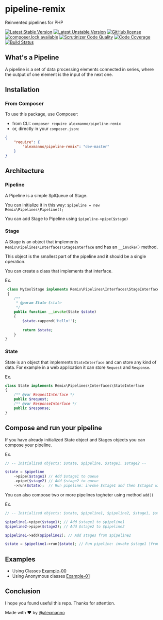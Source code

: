 # pipeline-remix
Reinvented pipelines for PHP

[![Latest Stable Version](https://poser.pugx.org/alexmanno/pipeline-remix/version)](https://packagist.org/packages/alexmanno/pipeline-remix) 
[![Latest Unstable Version](https://poser.pugx.org/alexmanno/pipeline-remix/v/unstable)](//packagist.org/packages/alexmanno/pipeline-remix) 
[![GitHub license](https://img.shields.io/github/license/alexmanno/pipeline-remix.svg)](https://github.com/alexmanno/pipeline-remix/blob/master/LICENSE.md) 
[![composer.lock available](https://poser.pugx.org/alexmanno/pipeline-remix/composerlock)](https://packagist.org/packages/alexmanno/pipeline-remix) 
[![Scrutinizer Code Quality](https://scrutinizer-ci.com/g/alexmanno/pipeline-remix/badges/quality-score.png?b=master)](https://scrutinizer-ci.com/g/alexmanno/pipeline-remix/?branch=master)
[![Code Coverage](https://scrutinizer-ci.com/g/alexmanno/pipeline-remix/badges/coverage.png?b=master)](https://scrutinizer-ci.com/g/alexmanno/pipeline-remix/?branch=master)
[![Build Status](https://scrutinizer-ci.com/g/alexmanno/pipeline-remix/badges/build.png?b=master)](https://scrutinizer-ci.com/g/alexmanno/pipeline-remix/build-status/master)


## What's a Pipeline
A pipeline is a set of data processing elements connected in series, where the output of one element is the input of the next one.

## Installation
### From Composer
To use this package, use Composer:

 * from CLI: `composer require alexmanno/pipeline-remix`
 * or, directly in your `composer.json`:

```json
{
    "require": {
        "alexmanno/pipeline-remix": "dev-master"
    }
}
```

## Architecture

### Pipeline

A Pipeline is a simple SplQueue of Stage. 

You can initialize it in this way: `$pipeline = new Remix\Pipelines\Pipeline();`

You can add Stage to Pipeline using `$pipeline->pipe($stage)`

### Stage

A Stage is an object that implements `Remix\Pipelines\Interfaces\StageInterface` and has an `__invoke()` method.

This object is the smallest part of the pipeline and it should be a single operation.

You can create a class that implements that interface. 

Ex.
```php
 class MyCoolStage implements Remix\Pipelines\Interfaces\StageInterface 
 {
    /**
     * @param State $state
     */
    public function __invoke(State $state)
    {
        $state->append('Hello!');
        
        return $state;
    }
}
```

### State

State is an object that implements `StateInterface` and can store any kind of data.
For example in a web application it can store `Request` and `Response`.

Ex.
```php
class State implements Remix\Pipelines\Interfaces\StateInterface
{
    /** @var RequestInterface */
    public $request;
    /** @var ResponseInterface */
    public $response;
}
```

## Compose and run your pipeline

If you have already initialized State object and Stages objects you can compose your pipeline.

Ex.
```php
// -- Initialized objects: $state, $pipeline, $stage1, $stage2 --

$state = $pipeline
    ->pipe($stage1) // Add $stage1 to queue
    ->pipe($stage2) // Add $stage2 to queue
    ->run($state);  // Run pipeline: invoke $stage1 and then $stage2 with state from $stage1
```

You can also compose two or more pipelines togheter using method `add()`

Ex.

```php
// -- Initialized objects: $state, $pipeline1, $pipeline2, $stage1, $stage2 --

$pipeline1->pipe($stage1); // Add $stage1 to $pipeline1
$pipeline2->pipe($stage2); // Add $stage2 to $pipeline2

$pipeline1->add($pipeline2); // Add stages from $pipeline2

$state = $pipeline1->run($state); // Run pipeline: invoke $stage1 (from $pipeline1) and then $stage2 (from $pipeline2) with state from $stage1

```

## Examples

 * Using Classes [Example-00](examples/example-00.php)
 * Using Anonymous classes [Example-01](examples/example-01.php)


## Conclusion

I hope you found useful this repo. Thanks for attention. 

Made with :heart: by [@alexmanno](https://aka.am)


